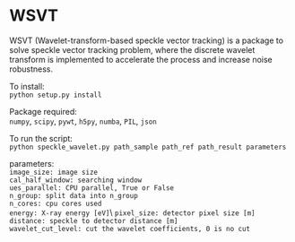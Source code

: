 # WSVT

WSVT (Wavelet-transform-based speckle vector tracking) is a package to solve speckle vector tracking problem, where the discrete wavelet transform is implemented to accelerate the process and increase noise robustness.  

To install:\
            `python setup.py install`
  
Package required:\
            `numpy`, `scipy`, `pywt`, `h5py`, `numba`, `PIL`, `json`

To run the script:\
            `python speckle_wavelet.py path_sample path_ref path_result parameters`

parameters:\
            `image_size: image size`\
            `cal_half_window: searching window`\
            `ues_parallel: CPU parallel, True or False`\
            `n_group: split data into n_group`\
            `n_cores: cpu cores used`\
            `energy: X-ray energy [eV]`\ `pixel_size: detector pixel size [m]`\
            `distance: speckle to detector distance [m]`\
            `wavelet_cut_level: cut the wavelet coefficients, 0 is no cut`
